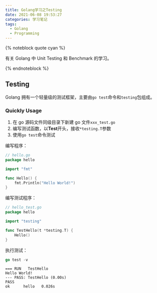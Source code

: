 ```yaml
---
title: Golang学习之Testing
date: 2021-06-08 19:53:27
categories: 学习笔记
tags:
  - Golang
  - Programming
---
```


{% noteblock quote cyan %}

有关 Golang 中 Unit Testing 和 Benchmark 的学习。

{% endnoteblock %}

<!-- more -->

## Testing

Golang 拥有一个轻量级的测试框架，主要由`go test`命令和`testing`包组成。

### Quickly Usage

1. 在 go 源码文件同级目录下新建 go 文件`xxx_test.go`
2. 编写测试函数，以**Test**开头，接收`*testing.T`参数
3. 使用`go test`命令测试

编写程序：

```go
// hello.go
package hello

import "fmt"

func Hello() {
    fmt.Println("Hello World!")
}
```

编写测试程序：

```go
// hello_test.go
package hello

import "testing"

func TestHello(t *testing.T) {
    Hello()
}
```

执行测试：

```go
go test -v
```

```
=== RUN   TestHello
Hello World!
--- PASS: TestHello (0.00s)
PASS
ok      hello   0.026s
```
